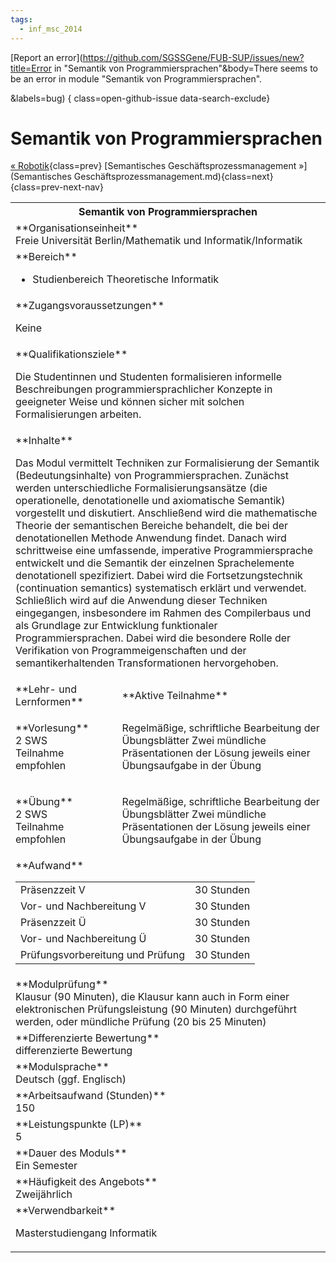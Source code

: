 ```yaml
---
tags:
  - inf_msc_2014
---
```

[Report an error](https://github.com/SGSSGene/FUB-SUP/issues/new?title=Error in "Semantik von Programmiersprachen"&body=There seems to be an error in module "Semantik von Programmiersprachen".

<Describe here a slightly more detailed description of what is wrong>&labels=bug)
{ class=open-github-issue data-search-exclude}

# Semantik von Programmiersprachen

[« Robotik](Robotik.md){class=prev}
[Semantisches Geschäftsprozessmanagement »](Semantisches Geschäftsprozessmanagement.md){class=next}
{class=prev-next-nav}

<table markdown id="moduledesc">
<tr markdown class="moduledesc_head"><th colspan="2">Semantik von Programmiersprachen </th></tr>
<tr markdown><td colspan="2">**Organisationseinheit**   <br>Freie Universität Berlin/Mathematik und Informatik/Informatik</td></tr>

<tr markdown><td colspan="2">**Bereich**<br>


- Studienbereich Theoretische Informatik

</td></tr>

<tr markdown><td colspan="2">**Zugangsvoraussetzungen** <br>

Keine


</td></tr>
<tr markdown><td colspan="2">**Qualifikationsziele**    <br>

Die Studentinnen und Studenten formalisieren informelle Beschreibungen
programmiersprachlicher Konzepte in geeigneter Weise und können sicher mit
solchen Formalisierungen arbeiten.


</td></tr>
<tr markdown><td colspan="2">**Inhalte**                <br>

Das Modul vermittelt Techniken zur Formalisierung der Semantik
(Bedeutungsinhalte) von Programmiersprachen. Zunächst werden
unterschiedliche Formalisierungsansätze (die operationelle, denotationelle
und axiomatische Semantik) vorgestellt und diskutiert. Anschließend wird die
mathematische Theorie der semantischen Bereiche behandelt, die bei der
denotationellen Methode Anwendung findet. Danach wird schrittweise eine
umfassende, imperative Programmiersprache entwickelt und die Semantik der
einzelnen Sprachelemente denotationell spezifiziert. Dabei wird die
Fortsetzungstechnik (continuation semantics) systematisch erklärt und
verwendet. Schließlich wird auf die Anwendung dieser Techniken eingegangen,
insbesondere im Rahmen des Compilerbaus und als Grundlage zur Entwicklung
funktionaler Programmiersprachen. Dabei wird die besondere Rolle der
Verifikation von Programmeigenschaften und der semantikerhaltenden
Transformationen hervorgehoben.


</td></tr>

<tr markdown><td>**Lehr- und Lernformen**</td><td>**Aktive Teilnahme**</td></tr>
<tr markdown><td> **Vorlesung** <br>2 SWS <br> Teilnahme empfohlen</td><td>

Regelmäßige, schriftliche Bearbeitung der Übungsblätter
Zwei mündliche Präsentationen der Lösung jeweils einer Übungsaufgabe in der Übung
</td></tr>
<tr markdown><td> **Übung** <br>2 SWS <br> Teilnahme empfohlen</td><td>

Regelmäßige, schriftliche Bearbeitung der Übungsblätter
Zwei mündliche Präsentationen der Lösung jeweils einer Übungsaufgabe in der Übung
</td></tr>
<tr markdown><td colspan="2">**Aufwand**                <br>
<table class="aufwand_table">
<tr><td>Präsenzzeit V</td><td>30 Stunden</td></tr>
<tr><td>Vor- und Nachbereitung V</td><td>30 Stunden</td></tr>
<tr><td>Präsenzzeit Ü</td><td>30 Stunden</td></tr>
<tr><td>Vor- und Nachbereitung Ü</td><td>30 Stunden</td></tr>
<tr><td>Prüfungsvorbereitung und Prüfung</td><td>30 Stunden</td></tr>
</table>

</td></tr>
<tr markdown><td colspan="2">**Modulprüfung**             <br>Klausur (90 Minuten), die Klausur kann auch in Form einer elektronischen
Prüfungsleistung (90 Minuten) durchgeführt werden, oder mündliche Prüfung
(20 bis 25 Minuten)


</td></tr>
<tr markdown><td colspan="2">**Differenzierte Bewertung** <br>differenzierte Bewertung

</td></tr>
<tr markdown><td colspan="2">**Modulsprache**             <br>Deutsch (ggf. Englisch)</td></tr>
<tr markdown><td colspan="2">**Arbeitsaufwand (Stunden)** <br>150</td></tr>
<tr markdown><td colspan="2">**Leistungspunkte (LP)**     <br>5</td></tr>
<tr markdown><td colspan="2">**Dauer des Moduls**         <br>Ein Semester</td></tr>
<tr markdown><td colspan="2">**Häufigkeit des Angebots**  <br>Zweijährlich</td></tr>
<tr markdown><td colspan="2">**Verwendbarkeit**           <br>

Masterstudiengang Informatik


</td></tr>

</table>
